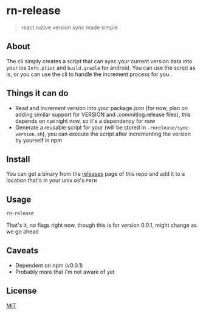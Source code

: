 # rn-release

> react native version sync made simple

## About

The cli simply creates a script that can sync your current version data into your ios `Info.plist` and `build.gradle` for android. You can use the script as is, or you can use the cli to handle the increment process for you..

## Things it can do

- Read and increment version into your package.json (for now, plan on adding similar support for VERSION and .commitlog.release files), this depends on `npm` right now, so it's a dependency for now
- Generate a reusable script for your (will be stored in `.rnrelease/sync-version.sh`), you can execute the script after incrementing the version by yourself in npm

## Install

You can get a binary from the [releases](/releases) page of this repo and add it to a location that's in your unix os's `PATH`

## Usage

```sh
rn-release
```

That's it, no flags right now, though this is for version 0.0.1, might change as we go ahead

## Caveats

- Dependent on npm (v0.0.1)
- Probably more that i'm not aware of yet

## License

[MIT](/LICENSE)
